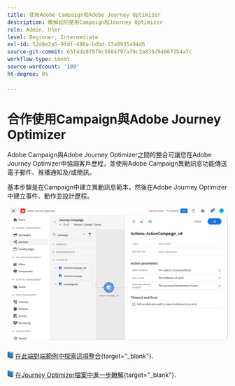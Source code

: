 ```yaml
---
title: 使用Adobe Campaign和Adobe Journey Optimizer
description: 瞭解如何使用Campaign和Journey Optimizer
role: Admin, User
level: Beginner, Intermediate
exl-id: 52d8e2a5-9fdf-498a-bdbd-13a9935a94d6
source-git-commit: 65f4da979f0c5884797af0c3a835d948672b4a7c
workflow-type: tm+mt
source-wordcount: '109'
ht-degree: 0%

---
```


# 合作使用Campaign與Adobe Journey Optimizer

Adobe Campaign與Adobe Journey Optimizer之間的整合可讓您在Adobe Journey Optimizer中協調客戶歷程，並使用Adobe Campaign異動訊息功能傳送電子郵件、推播通知及/或簡訊。

基本步驟是在Campaign中建立異動訊息範本，然後在Adobe Journey Optimizer中建立事件、動作並設計歷程。


![](assets/ajo-integration.png)


![](../assets/do-not-localize/book.png) [在此端對端範例中探索這項整合](https://experienceleague.adobe.com/docs/journey-optimizer/using/orchestrate-journeys/about-journey-building/using-adobe-campaign-classic.html){target="_blank"}.


![](../assets/do-not-localize/book.png) [在Journey Optimizer檔案中進一步瞭解](https://experienceleague.adobe.com/docs/journey-optimizer/using/orchestrate-journeys/about-journey-building/using-adobe-campaign-classic.html){target="_blank"}.

